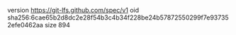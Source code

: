 version https://git-lfs.github.com/spec/v1
oid sha256:6cae65b2d8dc2e28f54b3c4b34f228be24b57872550299f7e937352efe0462aa
size 894
